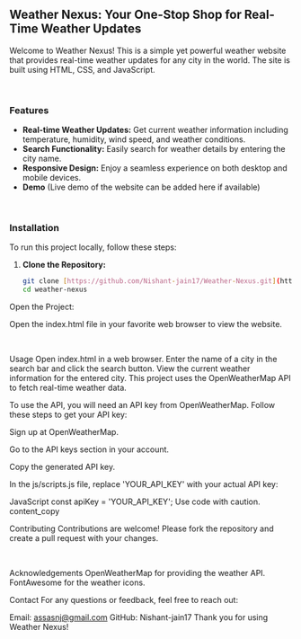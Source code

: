 ## Weather Nexus: Your One-Stop Shop for Real-Time Weather Updates

Welcome to Weather Nexus! This is a simple yet powerful weather website that provides real-time weather updates for any city in the world. The site is built using HTML, CSS, and JavaScript.

<br>

### Features

* **Real-time Weather Updates:** Get current weather information including temperature, humidity, wind speed, and weather conditions.
* **Search Functionality:** Easily search for weather details by entering the city name.
* **Responsive Design:** Enjoy a seamless experience on both desktop and mobile devices.
* **Demo** (Live demo of the website can be added here if available)

<br>

### Installation

To run this project locally, follow these steps:

1. **Clone the Repository:**

   ```bash
   git clone [https://github.com/Nishant-jain17/Weather-Nexus.git](https://github.com/Nishant-jain17/Weather-Nexus.git)
   cd weather-nexus
Open the Project:

Open the index.html file in your favorite web browser to view the website.

<br>

Usage
Open index.html in a web browser.
Enter the name of a city in the search bar and click the search button.
View the current weather information for the entered city.
This project uses the OpenWeatherMap API to fetch real-time weather data.

To use the API, you will need an API key from OpenWeatherMap. Follow these steps to get your API key:

Sign up at OpenWeatherMap.

Go to the API keys section in your account.

Copy the generated API key.

In the js/scripts.js file, replace 'YOUR_API_KEY' with your actual API key:

JavaScript
const apiKey = 'YOUR_API_KEY';
Use code with caution.
content_copy
<br>

Contributing
Contributions are welcome! Please fork the repository and create a pull request with your changes.

<br>

Acknowledgements
OpenWeatherMap for providing the weather API.
FontAwesome for the weather icons.
<br>

Contact
For any questions or feedback, feel free to reach out:

Email: assasnj@gmail.com
GitHub: Nishant-jain17
Thank you for using Weather Nexus!


